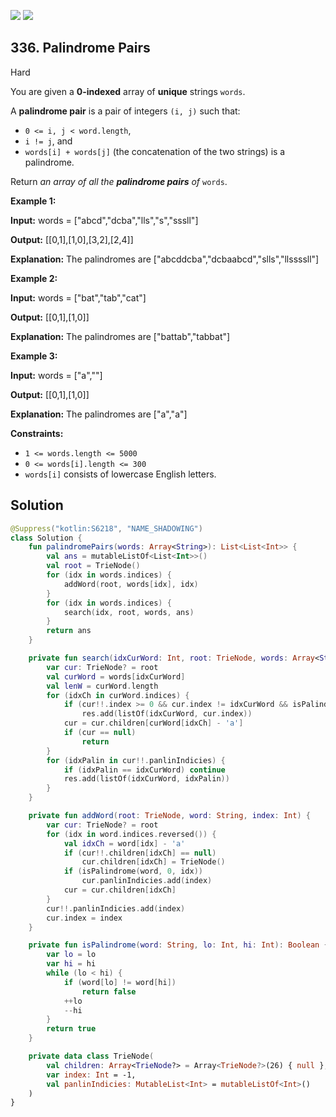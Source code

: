 [![](https://img.shields.io/github/stars/javadev/LeetCode-in-Kotlin?label=Stars&style=flat-square)](https://github.com/javadev/LeetCode-in-Kotlin)
[![](https://img.shields.io/github/forks/javadev/LeetCode-in-Kotlin?label=Fork%20me%20on%20GitHub%20&style=flat-square)](https://github.com/javadev/LeetCode-in-Kotlin/fork)

## 336\. Palindrome Pairs

Hard

You are given a **0-indexed** array of **unique** strings `words`.

A **palindrome pair** is a pair of integers `(i, j)` such that:

*   `0 <= i, j < word.length`,
*   `i != j`, and
*   `words[i] + words[j]` (the concatenation of the two strings) is a palindrome.

Return _an array of all the **palindrome pairs** of_ `words`.

**Example 1:**

**Input:** words = ["abcd","dcba","lls","s","sssll"]

**Output:** [[0,1],[1,0],[3,2],[2,4]]

**Explanation:** The palindromes are ["abcddcba","dcbaabcd","slls","llssssll"]

**Example 2:**

**Input:** words = ["bat","tab","cat"]

**Output:** [[0,1],[1,0]]

**Explanation:** The palindromes are ["battab","tabbat"]

**Example 3:**

**Input:** words = ["a",""]

**Output:** [[0,1],[1,0]]

**Explanation:** The palindromes are ["a","a"]

**Constraints:**

*   `1 <= words.length <= 5000`
*   `0 <= words[i].length <= 300`
*   `words[i]` consists of lowercase English letters.

## Solution

```kotlin
@Suppress("kotlin:S6218", "NAME_SHADOWING")
class Solution {
    fun palindromePairs(words: Array<String>): List<List<Int>> {
        val ans = mutableListOf<List<Int>>()
        val root = TrieNode()
        for (idx in words.indices) {
            addWord(root, words[idx], idx)
        }
        for (idx in words.indices) {
            search(idx, root, words, ans)
        }
        return ans
    }

    private fun search(idxCurWord: Int, root: TrieNode, words: Array<String>, res: MutableList<List<Int>>) {
        var cur: TrieNode? = root
        val curWord = words[idxCurWord]
        val lenW = curWord.length
        for (idxCh in curWord.indices) {
            if (cur!!.index >= 0 && cur.index != idxCurWord && isPalindrome(curWord, idxCh, lenW - 1))
                res.add(listOf(idxCurWord, cur.index))
            cur = cur.children[curWord[idxCh] - 'a']
            if (cur == null)
                return
        }
        for (idxPalin in cur!!.panlinIndicies) {
            if (idxPalin == idxCurWord) continue
            res.add(listOf(idxCurWord, idxPalin))
        }
    }

    private fun addWord(root: TrieNode, word: String, index: Int) {
        var cur: TrieNode? = root
        for (idx in word.indices.reversed()) {
            val idxCh = word[idx] - 'a'
            if (cur!!.children[idxCh] == null)
                cur.children[idxCh] = TrieNode()
            if (isPalindrome(word, 0, idx))
                cur.panlinIndicies.add(index)
            cur = cur.children[idxCh]
        }
        cur!!.panlinIndicies.add(index)
        cur.index = index
    }

    private fun isPalindrome(word: String, lo: Int, hi: Int): Boolean {
        var lo = lo
        var hi = hi
        while (lo < hi) {
            if (word[lo] != word[hi])
                return false
            ++lo
            --hi
        }
        return true
    }

    private data class TrieNode(
        val children: Array<TrieNode?> = Array<TrieNode?>(26) { null },
        var index: Int = -1,
        val panlinIndicies: MutableList<Int> = mutableListOf<Int>()
    )
}
```